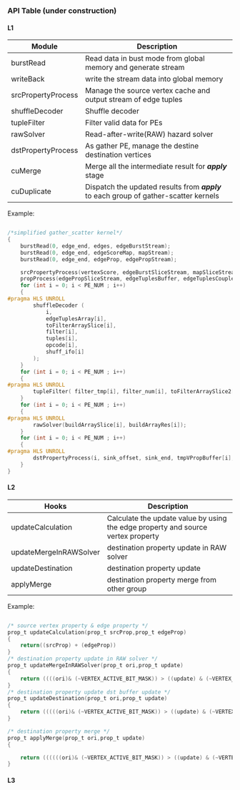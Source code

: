 
### API Table (under construction)
#### L1 
| Module    | Description  |
|-----------|--------------|
| burstRead | Read data in bust mode from global memory and generate stream |
| writeBack | write the stream data into global memory |
| srcPropertyProcess | Manage the source vertex cache and output stream of edge tuples|
| shuffleDecoder   | Shuffle decoder |
| tupleFilter  | Filter valid data for PEs  |
| rawSolver  | Read-after-write(RAW) hazard solver |
| dstPropertyProcess | As gather PE, manage the destine destination vertices    |
|  cuMerge         | Merge all the intermediate result for ***apply*** stage               |
| cuDuplicate | Dispatch the updated results from ***apply*** to each group of gather-scatter kernels |

Example:

```c

/*simplified gather_scatter kernel*/
{
    burstRead(0, edge_end, edges, edgeBurstStream);
    burstRead(0, edge_end, edgeScoreMap, mapStream);
    burstRead(0, edge_end, edgeProp, edgePropStream);

    srcPropertyProcess(vertexScore, edgeBurstSliceStream, mapSliceStream, edgeTuplesBuffer);
    propProcess(edgePropSliceStream, edgeTuplesBuffer, edgeTuplesCoupled);
    for (int i = 0; i < PE_NUM ; i++)
    {
#pragma HLS UNROLL
        shuffleDecoder (
            i,
            edgeTuplesArray[i],
            toFilterArraySlice[i],
            filter[i],
            tuples[i],
            opcode[i],
            shuff_ifo[i]
        );
    }
    for (int i = 0; i < PE_NUM ; i++)
    {
#pragma HLS UNROLL
        tupleFilter( filter_tmp[i], filter_num[i], toFilterArraySlice2[i], buildArray[i]);
    }
    for (int i = 0; i < PE_NUM ; i++)
    {
#pragma HLS UNROLL
        rawSolver(buildArraySlice[i], buildArrayRes[i]);
    }
    for (int i = 0; i < PE_NUM ; i++)
    {
#pragma HLS UNROLL
        dstPropertyProcess(i, sink_offset, sink_end, tmpVPropBuffer[i], buildArrayRes[i], writeArrayLayer1[i]);
    }
}
```
#### L2
| Hooks    | Description  |
|-----------|--------------|
| updateCalculation | Calculate the update value by using the edge property and source vertex property  |
| updateMergeInRAWSolver | destination property update in RAW solver | 
| updateDestination | destination property update | 
| applyMerge | destination property merge from other group | 


Example:

```c

/* source vertex property & edge property */
prop_t updateCalculation(prop_t srcProp,prop_t edgeProp)    
{
    return((srcProp) + (edgeProp))
}
/* destination property update in RAW solver */
prop_t updateMergeInRAWSolver(prop_t ori,prop_t update)    
{
    return ((((ori)& (~VERTEX_ACTIVE_BIT_MASK)) > ((update) & (~VERTEX_ACTIVE_BIT_MASK)))?(update):(ori))
}
/* destination property update dst buffer update */
prop_t updateDestination(prop_t ori,prop_t update)   
{
    return (((((ori)& (~VERTEX_ACTIVE_BIT_MASK)) > ((update) & (~VERTEX_ACTIVE_BIT_MASK))) || (ori == 0x0))?(update):(ori))
}

/* destination property merge */
prop_t applyMerge(prop_t ori,prop_t update)   
{

    return ((((((ori)& (~VERTEX_ACTIVE_BIT_MASK)) > ((update) & (~VERTEX_ACTIVE_BIT_MASK))) && (update != 0)) || (ori == 0x0))?(update):(ori))
}
```

#### L3
